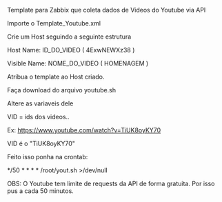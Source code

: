 Template para Zabbix que coleta dados de Videos do Youtube via API

Importe o Template_Youtube.xml

Crie um Host seguindo a seguinte estrutura

Host Name: ID_DO_VIDEO ( 4ExwNEWXz38 )

Visible Name: NOME_DO_VIDEO ( HOMENAGEM )

Atribua o template ao Host criado.

Faça download do arquivo youtube.sh

Altere as variaveis dele

VID = ids dos videos..

Ex: https://www.youtube.com/watch?v=TiUK8oyKY70

VID é o "TiUK8oyKY70"

Feito isso ponha na crontab:

  */50 * * * * /root/yout.sh  >/dev/null

OBS: O Youtube tem limite de requests da API de forma gratuita. Por isso pus a cada 50 minutos.

